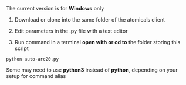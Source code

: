 The current version is for **Windows** only

1. Download or clone into the same folder of the atomicals client

2. Edit parameters in the .py file with a text editor

3. Run command in a terminal **open with or cd to** the folder storing this script

```
python auto-arc20.py
```

Some may need to use **python3** instead of **python**, depending on your setup for command alias

